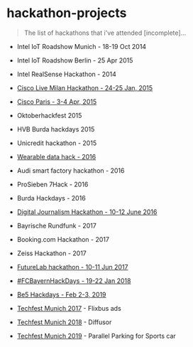 # hackathon-projects

> The list of hackathons that i've attended [incomplete]...

* Intel IoT Roadshow Munich - 18-19 Oct 2014
* Intel IoT Roadshow Berlin - 25 Apr 2015 
* Intel RealSense Hackathon - 2014
* [Cisco Live Milan Hackathon - 24-25 Jan, 2015](https://github.com/VadimDez/AirFrasher)
* [Cisco Paris - 3-4 Apr, 2015](https://github.com/VadimDez/DealMeIn)
* Oktoberhackfest 2015
* HVB Burda hackdays 2015
* Unicredit hackathon - 2015
* [Wearable data hack - 2016](https://github.com/wearabledata/Senti)
* Audi smart factory hackathon - 2016
* ProSieben 7Hack - 2016
* Burda Hackdays - 2016
* [Digital Journalism Hackathon - 10-12 June 2016](https://github.com/VadimDez/CommText)
* Bayrische Rundfunk - 2017
* Booking.com Hackathon - 2017
* Zeiss Hackathon - 2017
* [FutureLab hackathon - 10-11 Jun 2017](https://github.com/VadimDez/ecast)
* [#FCBayernHackDays - 19-22 Jan 2018](https://github.com/VadimDez/a-shuttle)
* [Be5 Hackdays - Feb 2-3, 2019](https://github.com/VadimDez/qa)

* [Techfest Munich 2017](https://techfestmunich.com) - Flixbus ads
* [Techfest Munich 2018](https://techfestmunich.com) - Diffusor
* [Techfest Munich 2019](https://techfestmunich.com) - Parallel Parking for Sports car
